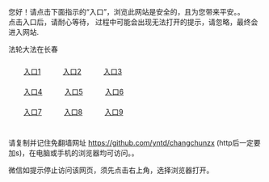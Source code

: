 您好！请点击下面指示的“入口”，浏览此网站是安全的，且为您带来平安。。 <br/>
点击入口后，请耐心等待， 过程中可能会出现无法打开的提示，请忽略，最终会进入网站. </br>

法轮大法在长春<br/>
<div style="padding:10px"><a style="margin:20px" target="_blank" href="https://d1xya4sxyh2of4.cloudfront.net/2Qpsp?yibwooz" id="ccLink1" rel="nofollow">入口1</a> <a target="_blank" style="margin:20px" href="https://d3eov3ym4t6vow.cloudfront.net/2Qpsp?fetstqo" id="ccLink2" rel="nofollow">入口2</a> <a style="margin:20px" target="_blank" href="https://d12zufz5l4j4x0.cloudfront.net/2Qpsp?bbqkjxri" id="ccLink3" rel="nofollow">入口3</a></div>

<div style="padding:10px" ><a style="margin:20px" target="_blank" href="https://d1xya4sxyh2of4.cloudfront.net/2Qpsp?yibwooz" id="ccLink4" rel="nofollow">入口4</a> <a style="margin:20px" href="https://d3eov3ym4t6vow.cloudfront.net/2Qpsp?fetstqo" target="_blank" id="ccLink5" rel="nofollow">入口5</a> <a style="margin:20px" href="https://d12zufz5l4j4x0.cloudfront.net/2Qpsp?bbqkjxri" target="_blank" id="ccLink6" rel="nofollow">入口6</a></div>

<div style="padding:10px"><a style="margin:20px" target="_blank" href="https://d1xya4sxyh2of4.cloudfront.net/2Qpsp?yibwooz" id="ccLink7" rel="nofollow">入口7</a> <a style="margin:20px" href="https://d3eov3ym4t6vow.cloudfront.net/2Qpsp?fetstqo" target="_blank" id="ccLink8" rel="nofollow">入口8</a> <a style="margin:20px" target="_blank" href="https://d12zufz5l4j4x0.cloudfront.net/2Qpsp?bbqkjxri" id="ccLink9" rel="nofollow">入口9</a></div>

<br/>



请复制并记住免翻墙网址 https://github.com/yntd/changchunzx (http后一定要加s)，在电脑或手机的浏览器均可访问。。<br/>

微信如提示停止访问该网页，须先点击右上角，选择浏览器打开。
